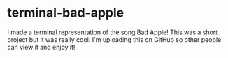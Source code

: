# terminal-bad-apple
I made a terminal representation of the song Bad Apple! This was a short project but it was really cool. I'm uploading this on GitHub so other people can view it and enjoy it!
